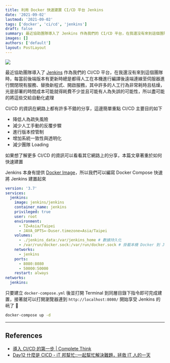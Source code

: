 ```yaml
---
title: 利用 Docker 快速建置 CI/CD 平台 Jenkins
date: '2021-09-02'
lastmod: '2021-09-02'
tags: ['docker', 'ci/cd', 'jenkins']
draft: false
summary: 最近協助團隊導入了 Jenkins 作為我們的 CI/CD 平台，在我還沒有來到這個團隊時，每當前後端版本有更新時總是都得人工在本機進行編譯後遠端連線至伺服器進行關閉現有服務、替換新程式、開啟服務，其中許多的人工行為非常耗時且枯燥，光是部署的時間成本可能就得耗費不少並且可能有人為失誤的可能性，所以盡可能的將這些交給自動化處理
images: []
authors: ['default']
layout: PostLayout
---
```


![](/static/images/2021/09/02/jenkins-with-docker/cover_CICD-Overview.png)

最近協助團隊導入了 [Jenkins](https://www.jenkins.io/) 作為我們的 CI/CD 平台，在我還沒有來到這個團隊時，每當前後端版本有更新時總是都得人工在本機進行編譯後遠端連線至伺服器進行關閉現有服務、替換新程式、開啟服務，其中許多的人工行為非常耗時且枯燥，光是部署的時間成本可能就得耗費不少並且可能有人為失誤的可能性，所以盡可能的將這些交給自動化處理

CI/CD 的資訊在網路上都有許多不錯的分享，這邊簡單重點 CI/CD 主要目的如下

- 降低人為疏失風險
- 減少人工手動的反覆步驟
- 進行版本控管制
- 增加系統一致性與透明化
- 減少團隊 Loading

如果想了解更多 CI/CD 的資訊可以看看其它網路上的分享，本篇文章著重於如何快速建置

Jenkins 本身有提供 [Docker Image](https://hub.docker.com/_/jenkins)，所以我們可以編寫 Docker Compose 快速將 Jenkins 建置起來

```yml:docker-compose.yml
version: '3.7'
services:
  jenkins:
    image: jenkins/jenkins
    container_name: jenkins
    privileged: true
    user: root
    environment:
      - TZ=Asia/Taipei
      - JAVA_OPTS=-Duser.timezone=Asia/Taipei
    volumes:
      - ./jenkins_data:/var/jenkins_home # 數據持久化
      - /var/run/docker.sock:/var/run/docker.sock # 掛載本機 Docker 到 Jenkins 容器中使用
    networks:
      - jenkins
    ports:
      - 8080:8080
      - 50000:50000
    restart: always
networks:
  jenkins:
```

只要建立 `docker-compose.yml` 後並打開 Terminal 到同層目錄下指令即可完成建置，接著就可以打開瀏覽器連到 `http://localhost:8080/` 開始享受 Jenkins 的~~坑~~了 

```bash
docker-compose up -d
```

---

## References

- [導入 CI/CD 的第一步 | Complete Think](https://rickhw.github.io/2018/03/20/DevOps/First-Step-To-CICD/)
- [Day12 什麼是 CICD - iT 邦幫忙::一起幫忙解決難題，拯救 IT 人的一天](https://ithelp.ithome.com.tw/articles/10219083)
